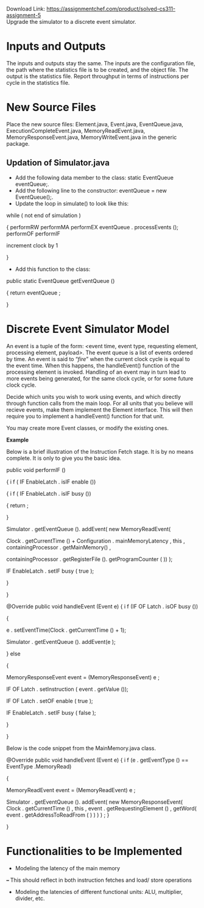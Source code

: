 Download Link: https://assignmentchef.com/product/solved-cs311-assignment-5
<br>
Upgrade the simulator to a discrete event simulator.

<h1>Inputs and Outputs</h1>

The inputs and outputs stay the same. The inputs are the configuration file, the path where the statistics file is to be created, and the object file. The output is the statistics file. Report throughput in terms of instructions per cycle in the statistics file.

<h1>New Source Files</h1>

Place the new source files: Element.java, Event.java, EventQueue.java, ExecutionCompleteEvent.java, MemoryReadEvent.java, MemoryResponseEvent.java, MemoryWriteEvent.java in the generic package.

<h2><strong>Updation of </strong>Simulator.java</h2>

<ul>

 <li>Add the following data member to the class: static EventQueue eventQueue;.</li>

 <li>Add the following line to the constructor: eventQueue = new EventQueue();.</li>

 <li>Update the loop in simulate() to look like this:</li>

</ul>

while ( not end of          simulation )

{ performRW performMA performEX eventQueue . processEvents (); performOF performIF

increment        clock by 1

}

<ul>

 <li>Add this function to the class:</li>

</ul>

public             static EventQueue getEventQueue ()

{ return eventQueue ;

}

<h1>Discrete Event Simulator Model</h1>

An event is a tuple of the form: <em>&lt;</em>event time, event type, requesting element, processing element, payload<em>&gt;</em>. The event queue is a list of events ordered by time. An event is said to “<em>fire</em>” when the current clock cycle is equal to the event time. When this happens, the handleEvent() function of the processing element is invoked. Handling of an event may in turn lead to more events being generated, for the same clock cycle, or for some future clock cycle.

Decide which units you wish to work using events, and which directly through function calls from the main loop. For all units that you believe will recieve events, make them implement the Element interface. This will then require you to implement a handleEvent() function for that unit.

You may create more Event classes, or modify the existing ones.

<strong>Example</strong>

Below is a brief illustration of the Instruction Fetch stage. It is by no means complete. It is only to give you the basic idea.

public           void performIF ()

{ i f ( IF EnableLatch . isIF enable ())

{ i f ( IF EnableLatch . isIF busy ())

{ return ;

}

Simulator . getEventQueue (). addEvent( new MemoryReadEvent(

Clock . getCurrentTime () + Configuration . mainMemoryLatency , this , containingProcessor . getMainMemory() ,

containingProcessor . getRegisterFile (). getProgramCounter ( )) );

IF EnableLatch . setIF busy ( true );

}

}

@Override public void handleEvent (Event e) { i f (IF OF Latch . isOF busy ())

{

e . setEventTime(Clock . getCurrentTime () + 1);

Simulator . getEventQueue (). addEvent(e );

} else

{

MemoryResponseEvent event = (MemoryResponseEvent) e ;

IF OF Latch . setInstruction ( event . getValue ());

IF OF Latch . setOF enable ( true );

IF EnableLatch . setIF busy ( false );

}

}

Below is the code snippet from the MainMemory.java class.

@Override public             void handleEvent (Event e) { i f (e . getEventType () == EventType .MemoryRead)

{

MemoryReadEvent event = (MemoryReadEvent) e ;

Simulator . getEventQueue (). addEvent( new MemoryResponseEvent( Clock . getCurrentTime () , this , event . getRequestingElement () , getWord( event . getAddressToReadFrom ( ) ) ) ) ; }

}

<h1>Functionalities to be Implemented</h1>

<ul>

 <li>Modeling the latency of the main memory</li>

</ul>

<strong>– </strong>This should reflect in both instruction fetches and load/ store operations

<ul>

 <li>Modeling the latencies of different functional units: ALU, multiplier, divider, etc.</li>

</ul>